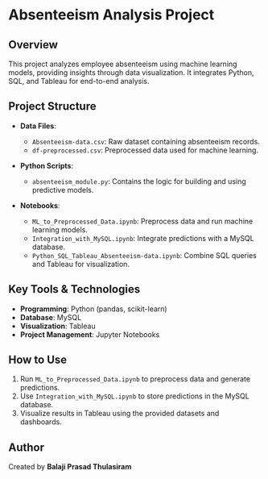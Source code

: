 # Absenteeism Analysis Project

## Overview
This project analyzes employee absenteeism using machine learning models, providing insights through data visualization. It integrates Python, SQL, and Tableau for end-to-end analysis.

## Project Structure
- **Data Files**:
  - `Absenteeism-data.csv`: Raw dataset containing absenteeism records.
  - `df-preprocessed.csv`: Preprocessed data used for machine learning.

- **Python Scripts**:
  - `absenteeism_module.py`: Contains the logic for building and using predictive models.

- **Notebooks**:
  - `ML_to_Preprocessed_Data.ipynb`: Preprocess data and run machine learning models.
  - `Integration_with_MySQL.ipynb`: Integrate predictions with a MySQL database.
  - `Python_SQL_Tableau_Absenteeism-data.ipynb`: Combine SQL queries and Tableau for visualization.

## Key Tools & Technologies
- **Programming**: Python (pandas, scikit-learn)
- **Database**: MySQL
- **Visualization**: Tableau
- **Project Management**: Jupyter Notebooks

## How to Use
1. Run `ML_to_Preprocessed_Data.ipynb` to preprocess data and generate predictions.
2. Use `Integration_with_MySQL.ipynb` to store predictions in the MySQL database.
3. Visualize results in Tableau using the provided datasets and dashboards.

## Author
Created by **Balaji Prasad Thulasiram**
